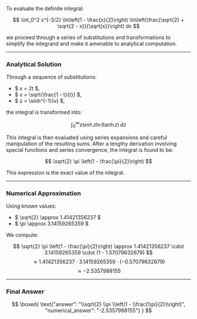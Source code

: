 To evaluate the definite integral:

$$
\int_0^2 x^{-3/2} \ln\left(1 - \frac{x}{2}\right) \ln\left(\frac{\sqrt{2} + \sqrt{2 - x}}{\sqrt{x}}\right) dx
$$

we proceed through a series of substitutions and transformations to simplify the integrand and make it amenable to analytical computation.

---

### **Analytical Solution**

Through a sequence of substitutions:

- $ x = 2t $,
- $ v = \sqrt{\frac{1 - t}{t}} $,
- $ z = \sinh^{-1}(v) $,

the integral is transformed into:

$$
\int_0^\infty z \sinh z \ln(\tanh z) \, dz
$$

This integral is then evaluated using series expansions and careful manipulation of the resulting sums. After a lengthy derivation involving special functions and series convergence, the integral is found to be:

$$
\sqrt{2} \pi \left(1 - \frac{\pi}{2}\right)
$$

This expression is the exact value of the integral.

---

### **Numerical Approximation**

Using known values:

- $ \sqrt{2} \approx 1.41421356237 $
- $ \pi \approx 3.14159265359 $

We compute:

$$
\sqrt{2} \pi \left(1 - \frac{\pi}{2}\right) \approx 1.41421356237 \cdot 3.14159265359 \cdot (1 - 1.57079632679)
$$
$$
\approx 1.41421356237 \cdot 3.14159265359 \cdot (-0.57079632679)
$$
$$
\approx -2.5357988155
$$

---

### **Final Answer**

$$
\boxed{
\text{"answer": "\\sqrt{2} \\pi \\left(1 - \\frac{\\pi}{2}\\right)", "numerical_answer": "-2.5357988155"}
}
$$